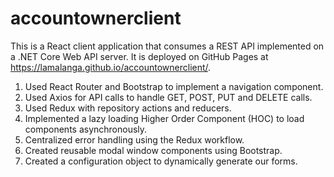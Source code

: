 # accountownerclient


This is a React client application that consumes a REST API implemented on a .NET Core Web API server. It is deployed on GitHub Pages at https://lamalanga.github.io/accountownerclient/.

1. Used React Router and Bootstrap to implement a navigation component.
2. Used Axios for API calls to handle GET, POST, PUT and DELETE calls.
3. Used Redux with repository actions and reducers.
4. Implemented a lazy loading Higher Order Component (HOC) to load components asynchronously.
5. Centralized error handling using the Redux workflow.
6. Created reusable modal window components using Bootstrap.
7. Created a configuration object to dynamically generate our forms.
